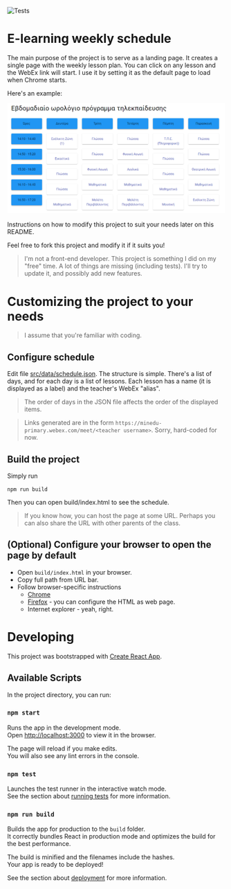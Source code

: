 ![Tests](https://github.com/ifoukarakis/e-learning-schedule/workflows/CI/badge.svg)

# E-learning weekly schedule

The main purpose of the project is to serve as a landing page. It creates a single page with the weekly lesson plan. You can click on any lesson and the WebEx link will start. I use it by setting it as the default page to load when Chrome starts. 

Here's an example:

![Example screenshot](images/Screenshot.png)

Instructions on how to modify this project to suit your needs later on this README.

Feel free to fork this project and modify it if it suits you!

> I'm not a front-end developer. This project is something I did on my "free" time. A lot of things are missing (including tests). I'll try to update it, and possibly add new features.


# Customizing the project to your needs

> I assume that you're familiar with coding.

## Configure schedule

Edit file [src/data/schedule.json](schedule.json). The structure is simple. There's a list of days, and for each day is a list of lessons. Each lesson has a name (it is displayed as a label) and the teacher's WebEx "alias".

> The order of days in the JSON file affects the order of the displayed items.

> Links generated are in the form `https://minedu-primary.webex.com/meet/<teacher username>`. Sorry, hard-coded for now.

## Build the project

Simply run

```
npm run build
```

Then you can open build/index.html to see the schedule.

> If you know how, you can host the page at some URL. Perhaps you can also share the URL with other parents of the class.

## (Optional) Configure your browser to open the page by default

- Open `build/index.html` in your browser.
- Copy full path from URL bar.
- Follow browser-specific instructions
    - [Chrome](https://support.google.com/chrome/answer/95314?co=GENIE.Platform%3DDesktop&hl=en&oco=0)
    - [Firefox](https://support.mozilla.org/en-US/kb/how-to-set-the-home-page) - you can configure the HTML as web page.
    - Internet explorer - yeah, right.

# Developing 

Τhis project was bootstrapped with [Create React App](https://github.com/facebook/create-react-app).

## Available Scripts

In the project directory, you can run:

### `npm start`

Runs the app in the development mode.\
Open [http://localhost:3000](http://localhost:3000) to view it in the browser.

The page will reload if you make edits.\
You will also see any lint errors in the console.

### `npm test`

Launches the test runner in the interactive watch mode.\
See the section about [running tests](https://facebook.github.io/create-react-app/docs/running-tests) for more information.

### `npm run build`

Builds the app for production to the `build` folder.\
It correctly bundles React in production mode and optimizes the build for the best performance.

The build is minified and the filenames include the hashes.\
Your app is ready to be deployed!

See the section about [deployment](https://facebook.github.io/create-react-app/docs/deployment) for more information.
